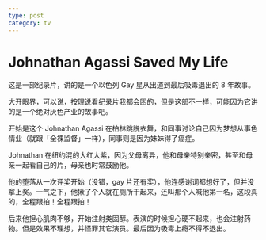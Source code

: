 ```yaml
---
type: post
category: tv
---
```


# Johnathan Agassi Saved My Life

这是一部纪录片，讲的是一个以色列 Gay 星从出道到最后吸毒退出的 8 年故事。

大开眼界，可以说，按理说看纪录片我都会困的，但是这部不一样，可能因为它讲的是一个绝对灰色产业的故事吧。

开始是这个 Johnathan Agassi 在柏林跳脱衣舞，和同事讨论自己因为梦想从事色情业（就跟「全裸监督」一样），同事则是因为妹妹得了癌症。

Johnathan 在纽约混的大红大紫，因为父母离异，他和母亲特别亲密，甚至和母亲一起看自己的片，母亲也时常鼓励他。

他的堕落从一次评奖开始（没错，gay 片还有奖），他连感谢词都想好了，但并没拿上奖。一气之下，他揪了个人就在厕所干起来，还叫那个人喊他第一名，这段真的，全程跟拍！全程跟拍！

后来他担心肌肉不够，开始注射类固醇。表演的时候担心硬不起来，也会注射药物。但是效果不理想，并怪罪其它演员。最后因为吸毒上瘾不得不退出。
